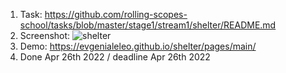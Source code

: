 1. Task: https://github.com/rolling-scopes-school/tasks/blob/master/stage1/stream1/shelter/README.md
2. Screenshot:
   ![shelter](https://user-images.githubusercontent.com/88904845/162633743-a0551f79-b782-4f00-bc63-e81a074e0448.png)
3. Demo: https://evgenialeleo.github.io/shelter/pages/main/
4. Done Apr 26th 2022 / deadline Apr 26th 2022
